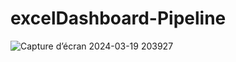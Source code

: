 # excelDashboard-Pipeline
![Capture d’écran 2024-03-19 203927](https://github.com/JacobProvencher/excelDashboard-Pipeline/assets/159086368/be2c8049-1f77-4e76-bf84-6bed93fd3650)
